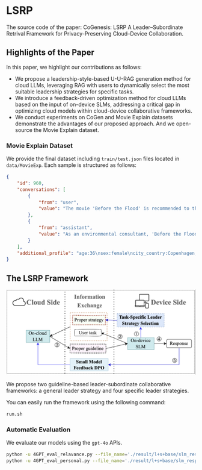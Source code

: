 # LSRP

The source code of the paper: CoGenesis: LSRP A Leader–Subordinate Retrival Framework for Privacy-Preserving Cloud–Device Collaboration.

## Highlights of the Paper

In this paper, we highlight our contributions as follows:

- We propose a leadership-style-based U-U-RAG generation method for cloud LLMs, leveraging RAG with users to dynamically select the most suitable leadership strategies for specific tasks.
- We introduce a feedback-driven optimization method for cloud LLMs based on the input of on-device SLMs, addressing a critical gap in optimizing cloud models within cloud-device collaborative frameworks.
- We conduct experiments on CoGen and Movie Explain datasets demonstrate the advantages of our proposed approach. And we open-source the Movie Explain dataset.

### Movie Explain Dataset

We provide the final dataset including `train/test.json` files located in `data/MovieExp`. Each sample is structured as follows:
```json
{
    "id": 960,
    "conversations": [
        {
            "from": "user",
            "value": "The movie 'Before the Flood' is recommended to the user. Please explain how the movie’s themes, characters, or storylines resonate with the user’s background, hobbies, or goals."
        },
        {
            "from": "assistant",
            "value": "As an environmental consultant, 'Before the Flood' is a compelling choice for you. This documentary, featuring Leonardo DiCaprio, explores the impacts of climate change across the globe, examining the political and societal intricacies associated with environmental issues. Given your educational background in Environmental Science and your Danish roots, this movie aligns well with your professional and personal interests. It offers a rich narrative that resonates with your commitment to sustainability, as highlighted in your Reddit writing style. The film's approach to raising awareness and encouraging action is likely to be both relatable and inspiring, supporting your habit of engaging in thought-provoking discussions online. Moreover, its relevance to global environmental policies provides a meaningful context for your social media activities, where you often share knowledge and insights on environmental topics."
        }
    ],
    "additional_profile": "age:36\nsex:female\ncity_country:Copenhagen, Denmark\nbirth_city_country:Copenhagen, Denmark\neducation:Masters in Environmental Science\noccupation:environmental consultant\nincome:300 thousand danish krone\nincome_level:middle\nrelationship_status:single\nstyle:Writing style: Your writing style on Reddit is casual yet articulate, reflecting your educational background and your Danish roots. You tend to use correct grammar and punctuation, but you're not overly formal, which shows your ability to adapt to the relaxed atmosphere of social media. You often incorporate environmental topics or references to Danish culture, which can be a subtle nod to your profession and heritage. You're not afraid to use emoticons or mild slang when it feels natural, but you generally keep things clear and concise. Your comments are thoughtful and you like to engage in discussions that allow you to share knowledge or learn from others.\n\nExample: oh, I totally get the struggle with formal events. I usually opt for something less prone to disaster, like a dark blouse. But hey, at least you've got a story to tell, right? 😅 On a side note, I've been pushing for more sustainable event planning in my line of work - less waste, more fun. Ever thought about suggesting a less 'white shirt' dress code? Could be a win-win for everyone!\nusername:JovialJay"
}
```

## The LSRP Framework
![](./figure/image.png)

We propose two guideline-based leader-subordinate collaborative frameworks: a general leader strategy and four specific leader strategies.

You can easily run the framework using the following command:

```bash
run.sh
```

### Automatic Evaluation

We evaluate our models using the `gpt-4o` APIs.

```bash
python -u 4GPT_eval_relavance.py --file_name='./result/l+s+base/slm_response.json'
python -u 4GPT_eval_personal.py --file_name='./result/l+s+base/slm_response.json'
```